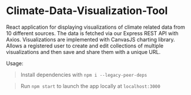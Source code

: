 # Climate-Data-Visualization-Tool

React application for displaying visualizations of climate related data from 10 different sources. The data is fetched via our Express REST API with Axios. Visualizations are implemented with CanvasJS charting library. Allows a registered user to create and edit collections of multiple visualizations and then save and share them with a unique URL.

Usage:
>Install dependencies with `npm i --legacy-peer-deps`

>Run `npm start` to launch the app locally at `localhost:3000`
